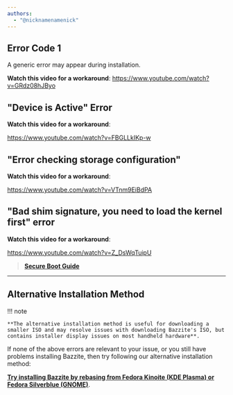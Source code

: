 ```yaml
---
authors:
  - "@nicknamenamenick"
---
```


<!-- ANCHOR: METADATA -->
<!--{"url_discourse": "https://universal-blue.discourse.group/docs?topic=2495", "fetched_at": "2024-09-03 16:43:22.238775+00:00"}-->
<!-- ANCHOR_END: METADATA -->

## Error Code 1

A generic error may appear during installation.

**Watch this video for a workaround**:
https://www.youtube.com/watch?v=GRdz08hJByo

## "Device is Active" Error

**Watch this video for a workaround**:

https://www.youtube.com/watch?v=FBGLLkIKp-w

## "Error checking storage configuration"

**Watch this video for a workaround**:

https://www.youtube.com/watch?v=VTnm9EiBdPA

## "Bad shim signature, you need to load the kernel first" error

**Watch this video for a workaround**:

https://www.youtube.com/watch?v=Z_DsWqTuipU

>[**Secure Boot Guide**](/General/Installation_Guide/secure_boot.md)

<hr>

## Alternative Installation Method

!!! note

    **The alternative installation method is useful for downloading a smaller ISO and may resolve issues with downloading Bazzite's ISO, but contains installer display issues on most handheld hardware**.

If none of the above errors are relevant to your issue, or you still have problems installing Bazzite, then try following our alternative installation method:

[**Try installing Bazzite by rebasing from Fedora Kinoite (KDE Plasma) or Fedora Silverblue (GNOME)**](/General/Installation_Guide/alternate-install-guide.md).
